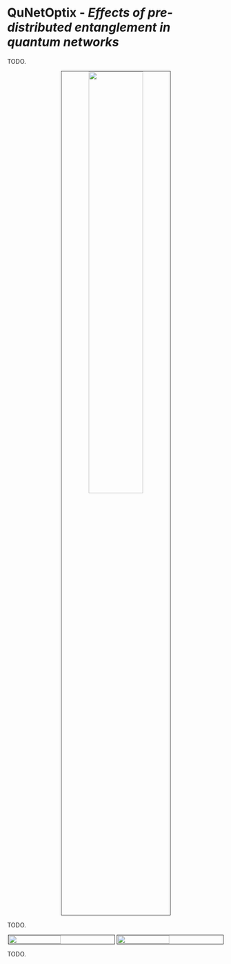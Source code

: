 # QuNetOptix - *Effects of pre-distributed entanglement in quantum networks*

TODO.

<div style="text-align:center;">
    <img src="https://i.imgur.com/B4i4n2b.gif" width="50%" style="border: 1px solid #333333"/>
</div>

TODO.

<div style="display: flex; justify-content: space-around;">
    <img src="https://i.imgur.com/GfkIdPm.gif" width="49%" style="border: 1px solid #333333"/>
    <img src="https://i.imgur.com/NNmjtKq.gif" width="49%" style="border: 1px solid #333333"/>
</div>

TODO.

